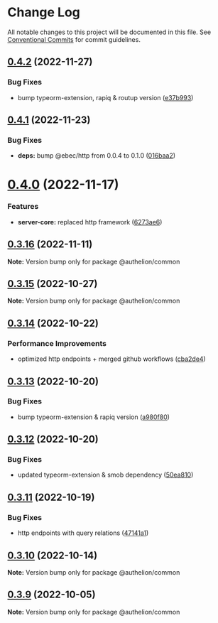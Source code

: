 # Change Log

All notable changes to this project will be documented in this file.
See [Conventional Commits](https://conventionalcommits.org) for commit guidelines.

## [0.4.2](https://github.com/Tada5hi/authelion/compare/@authelion/common@0.4.1...@authelion/common@0.4.2) (2022-11-27)


### Bug Fixes

* bump typeorm-extension, rapiq & routup version ([e37b993](https://github.com/Tada5hi/authelion/commit/e37b993bfbf3d11b24c696d59f1382cc4379a72c))





## [0.4.1](https://github.com/Tada5hi/authelion/compare/@authelion/common@0.4.0...@authelion/common@0.4.1) (2022-11-23)


### Bug Fixes

* **deps:** bump @ebec/http from 0.0.4 to 0.1.0 ([016baa2](https://github.com/Tada5hi/authelion/commit/016baa22fd25390b0320e90d77a0fb870716c294))





# [0.4.0](https://github.com/Tada5hi/authelion/compare/@authelion/common@0.3.16...@authelion/common@0.4.0) (2022-11-17)


### Features

* **server-core:** replaced http framework ([6273ae6](https://github.com/Tada5hi/authelion/commit/6273ae680f82a4e27ba527b9eb260bb81ee75d20))





## [0.3.16](https://github.com/Tada5hi/authelion/compare/@authelion/common@0.3.15...@authelion/common@0.3.16) (2022-11-11)

**Note:** Version bump only for package @authelion/common





## [0.3.15](https://github.com/Tada5hi/authelion/compare/@authelion/common@0.3.14...@authelion/common@0.3.15) (2022-10-27)

**Note:** Version bump only for package @authelion/common





## [0.3.14](https://github.com/Tada5hi/authelion/compare/@authelion/common@0.3.13...@authelion/common@0.3.14) (2022-10-22)


### Performance Improvements

* optimized http endpoints + merged github workflows ([cba2de4](https://github.com/Tada5hi/authelion/commit/cba2de47c9ecce74c42be21ae951f90264b982df))





## [0.3.13](https://github.com/Tada5hi/authelion/compare/@authelion/common@0.3.12...@authelion/common@0.3.13) (2022-10-20)


### Bug Fixes

* bump typeorm-extension & rapiq version ([a980f80](https://github.com/Tada5hi/authelion/commit/a980f80c35cb6a581886d398e3e3317815507e3b))





## [0.3.12](https://github.com/Tada5hi/authelion/compare/@authelion/common@0.3.11...@authelion/common@0.3.12) (2022-10-20)


### Bug Fixes

* updated typeorm-extension & smob dependency ([50ea810](https://github.com/Tada5hi/authelion/commit/50ea810b4ffae39291ec29317e6f7da371dc875d))





## [0.3.11](https://github.com/Tada5hi/authelion/compare/@authelion/common@0.3.10...@authelion/common@0.3.11) (2022-10-19)


### Bug Fixes

* http endpoints with query relations ([47141a1](https://github.com/Tada5hi/authelion/commit/47141a1a5f41875b1469d537b2d2ccb1442931be))





## [0.3.10](https://github.com/Tada5hi/authelion/compare/@authelion/common@0.3.9...@authelion/common@0.3.10) (2022-10-14)

**Note:** Version bump only for package @authelion/common





## [0.3.9](https://github.com/Tada5hi/authelion/compare/@authelion/common@0.3.8...@authelion/common@0.3.9) (2022-10-05)

**Note:** Version bump only for package @authelion/common
